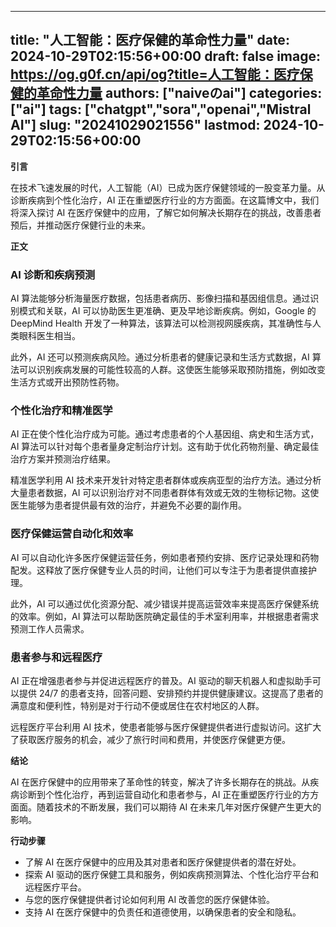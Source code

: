 
---
title: "人工智能：医疗保健的革命性力量"
date: 2024-10-29T02:15:56+00:00
draft: false
image: https://og.g0f.cn/api/og?title=人工智能：医疗保健的革命性力量
authors: ["naiveのai"]
categories: ["ai"]
tags: ["chatgpt","sora","openai","Mistral AI"]
slug: "20241029021556"
lastmod: 2024-10-29T02:15:56+00:00
---
**引言**

在技术飞速发展的时代，人工智能（AI）已成为医疗保健领域的一股变革力量。从诊断疾病到个性化治疗，AI 正在重塑医疗行业的方方面面。在这篇博文中，我们将深入探讨 AI 在医疗保健中的应用，了解它如何解决长期存在的挑战，改善患者预后，并推动医疗保健行业的未来。

**正文**

### AI 诊断和疾病预测

AI 算法能够分析海量医疗数据，包括患者病历、影像扫描和基因组信息。通过识别模式和关联，AI 可以协助医生更准确、更及早地诊断疾病。例如，Google 的 DeepMind Health 开发了一种算法，该算法可以检测视网膜疾病，其准确性与人类眼科医生相当。

此外，AI 还可以预测疾病风险。通过分析患者的健康记录和生活方式数据，AI 算法可以识别疾病发展的可能性较高的人群。这使医生能够采取预防措施，例如改变生活方式或开出预防性药物。

### 个性化治疗和精准医学

AI 正在使个性化治疗成为可能。通过考虑患者的个人基因组、病史和生活方式，AI 算法可以针对每个患者量身定制治疗计划。这有助于优化药物剂量、确定最佳治疗方案并预测治疗结果。

精准医学利用 AI 技术来开发针对特定患者群体或疾病亚型的治疗方法。通过分析大量患者数据，AI 可以识别治疗对不同患者群体有效或无效的生物标记物。这使医生能够为患者提供最有效的治疗，并避免不必要的副作用。

### 医疗保健运营自动化和效率

AI 可以自动化许多医疗保健运营任务，例如患者预约安排、医疗记录处理和药物配发。这释放了医疗保健专业人员的时间，让他们可以专注于为患者提供直接护理。

此外，AI 可以通过优化资源分配、减少错误并提高运营效率来提高医疗保健系统的效率。例如，AI 算法可以帮助医院确定最佳的手术室利用率，并根据患者需求预测工作人员需求。

### 患者参与和远程医疗

AI 正在增强患者参与并促进远程医疗的普及。AI 驱动的聊天机器人和虚拟助手可以提供 24/7 的患者支持，回答问题、安排预约并提供健康建议。这提高了患者的满意度和便利性，特别是对于行动不便或居住在农村地区的人群。

远程医疗平台利用 AI 技术，使患者能够与医疗保健提供者进行虚拟访问。这扩大了获取医疗服务的机会，减少了旅行时间和费用，并使医疗保健更方便。

**结论**

AI 在医疗保健中的应用带来了革命性的转变，解决了许多长期存在的挑战。从疾病诊断到个性化治疗，再到运营自动化和患者参与，AI 正在重塑医疗行业的方方面面。随着技术的不断发展，我们可以期待 AI 在未来几年对医疗保健产生更大的影响。

**行动步骤**

* 了解 AI 在医疗保健中的应用及其对患者和医疗保健提供者的潜在好处。
* 探索 AI 驱动的医疗保健工具和服务，例如疾病预测算法、个性化治疗平台和远程医疗平台。
* 与您的医疗保健提供者讨论如何利用 AI 改善您的医疗保健体验。
* 支持 AI 在医疗保健中的负责任和道德使用，以确保患者的安全和隐私。